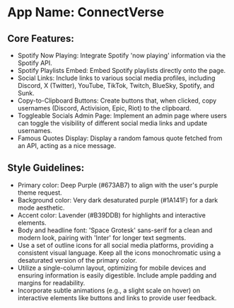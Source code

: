 # **App Name**: ConnectVerse

## Core Features:

- Spotify Now Playing: Integrate Spotify 'now playing' information via the Spotify API.
- Spotify Playlists Embed: Embed Spotify playlists directly onto the page.
- Social Links: Include links to various social media profiles, including Discord, X (Twitter), YouTube, TikTok, Twitch, BlueSky, Spotify, and Sunk.
- Copy-to-Clipboard Buttons: Create buttons that, when clicked, copy usernames (Discord, Activision, Epic, Riot) to the clipboard.
- Toggleable Socials Admin Page: Implement an admin page where users can toggle the visibility of different social media links and update usernames.
- Famous Quotes Display: Display a random famous quote fetched from an API, acting as a nice message.

## Style Guidelines:

- Primary color: Deep Purple (#673AB7) to align with the user's purple theme request.
- Background color: Very dark desaturated purple (#1A141F) for a dark mode aesthetic.
- Accent color: Lavender (#B39DDB) for highlights and interactive elements.
- Body and headline font: 'Space Grotesk' sans-serif for a clean and modern look, pairing with 'Inter' for longer text segments.
- Use a set of outline icons for all social media platforms, providing a consistent visual language. Keep all the icons monochromatic using a desaturated version of the primary color.
- Utilize a single-column layout, optimizing for mobile devices and ensuring information is easily digestible. Include ample padding and margins for readability.
- Incorporate subtle animations (e.g., a slight scale on hover) on interactive elements like buttons and links to provide user feedback.